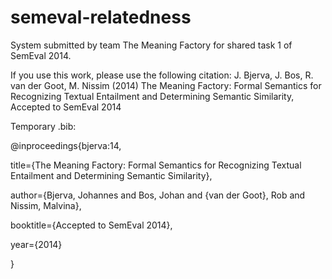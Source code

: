 semeval-relatedness
===================

System submitted by team The Meaning Factory for shared task 1 of SemEval
2014.

If you use this work, please use the following citation:
J. Bjerva, J. Bos, R. van der Goot, M. Nissim (2014) 
The Meaning Factory: Formal Semantics for Recognizing Textual Entailment and
Determining Semantic Similarity, Accepted to SemEval 2014


Temporary .bib:

@inproceedings{bjerva:14,

  title={The Meaning Factory: Formal Semantics for Recognizing Textual Entailment and Determining Semantic Similarity},
  
  author={Bjerva, Johannes and Bos, Johan and {van der Goot}, Rob and Nissim, Malvina},
  
  booktitle={Accepted to SemEval 2014},
  
  year={2014}
  
}
